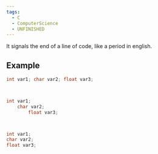```yaml
---
tags:
  - C
  - ComputerScience
  - UNFINISHED
---
```

It signals the end of a line of code, like a period in english.

## Example
```c showlinenumbers
int var1; char var2; float var3;



int var1;
	char var2;
		float var3;



int var1;
char var2;
float var3;
```

